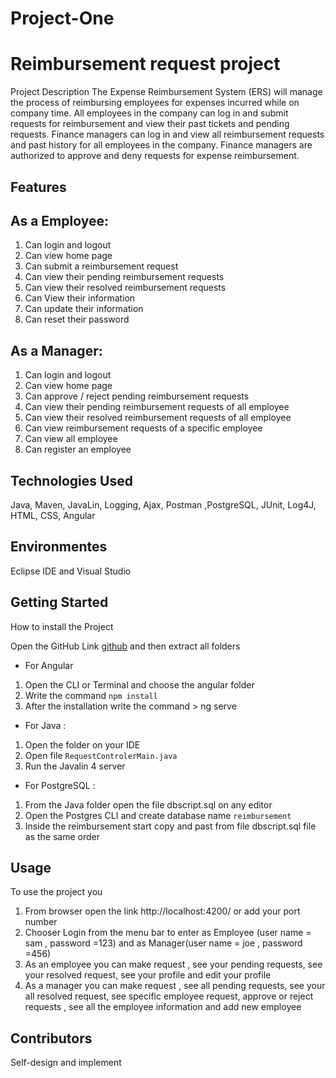 # Project-One
Reimbursement request project
===
Project Description
The Expense Reimbursement System (ERS) will manage the process of reimbursing employees for expenses incurred while on company time. 
All employees in the company can log in and submit requests for reimbursement and view their past tickets and pending requests. 
Finance managers can log in and view all reimbursement requests and past history for all employees in the company. 
Finance managers are authorized to approve and deny requests for expense reimbursement.

## Features

As a Employee:
---
1.	Can login and logout
2.	Can view home page
3.	Can submit a reimbursement request
4.	Can view their pending reimbursement requests
5.	Can view their resolved  reimbursement requests
6.	Can View their information
7.	Can update their information
8.	Can reset their password

As a Manager: 
-----
1.	Can login and logout
2.	Can view home page
3.	Can approve / reject pending reimbursement requests
4.	Can view their pending reimbursement requests of all employee
5.	Can view their resolved  reimbursement requests of all employee
6.	Can view reimbursement requests of a specific employee 
7.	Can view all employee
8.	Can register an employee 

Technologies Used  
---
Java, Maven, JavaLin, Logging, Ajax, Postman ,PostgreSQL, JUnit, Log4J, HTML, CSS, Angular

Environmentes  
---
Eclipse IDE and Visual Studio

Getting Started
---
How to install the Project

Open the GitHub Link [github](https://github.com/SamehBotros/Project-One.git) and then extract all folders
*  For Angular 
1.	Open the CLI or Terminal and choose the angular folder
2.	Write the command  ` npm install `
3.	After the installation write the command > ng serve
*  For Java : 
1.	Open the folder on your IDE
2.	Open file `RequestControlerMain.java`
3.	Run the Javalin 4 server
*  For PostgreSQL :
1.	From the Java folder open the file dbscript.sql on any editor 
2.	Open the Postgres CLI and create database name `reimbursement`
3.	Inside the reimbursement start copy and past from file dbscript.sql file as the same order

Usage
---
To use the project you 
1.	From browser open the link http://localhost:4200/ or add your port number
2.	Chooser Login from the menu bar to enter as Employee (user name = sam , password =123) and as Manager(user name = joe , password =456)
3.	As an employee you can make request , see your pending requests, see your resolved request, see your profile and edit your profile  
4.	As a manager you can make request , see all pending requests, see your all resolved request, see specific employee request, approve or reject requests , see all the employee information and add new employee


Contributors
-----
Self-design and implement
